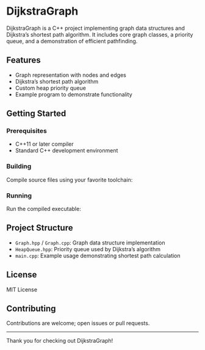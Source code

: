 # DijkstraGraph

DijkstraGraph is a C++ project implementing graph data structures and Dijkstra’s shortest path algorithm. It includes core graph classes, a priority queue, and a demonstration of efficient pathfinding.

## Features
- Graph representation with nodes and edges
- Dijkstra’s shortest path algorithm
- Custom heap priority queue
- Example program to demonstrate functionality

## Getting Started

### Prerequisites
- C++11 or later compiler
- Standard C++ development environment

### Building
Compile source files using your favorite toolchain:

### Running
Run the compiled executable:

## Project Structure
- `Graph.hpp` / `Graph.cpp`: Graph data structure implementation
- `HeapQueue.hpp`: Priority queue used by Dijkstra’s algorithm
- `main.cpp`: Example usage demonstrating shortest path calculation

## License
MIT License

## Contributing
Contributions are welcome; open issues or pull requests.

---

Thank you for checking out DijkstraGraph!

